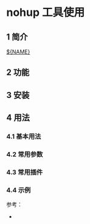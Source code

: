 # nohup 工具使用

## 1 简介
[${NAME}]()
## 2 功能

## 3 安装

## 4 用法
### 4.1 基本用法
### 4.2 常用参数
### 4.3 常用插件
### 4.4 示例

参考：
* []()
